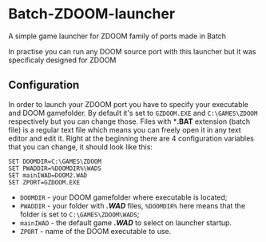 # Batch-ZDOOM-launcher
A simple game launcher for ZDOOM family of ports made in Batch

In practise you can run any DOOM source port with this launcher but it was specificaly designed for ZDOOM

## Configuration
In order to launch your ZDOOM port you have to specify your executable and DOOM gamefolder. By default it's set to `GZDOOM.EXE` and `C:\GAMES\ZDOOM` respectively but you can change those.
Files with ***.BAT** extension (batch file) is a regular text file which means you can freely open it in any text editor and edit it.
Right at the beginning there are 4 configuration variables that you can change, it should look like this:
```batch
SET DOOMDIR=C:\GAMES\ZDOOM
SET PWADDIR=%DOOMDIR%\WADS
SET mainIWAD=DOOM2.WAD
SET ZPORT=GZDOOM.EXE
```

- `DOOMDIR` - your DOOM gamefolder where executable is located;
- `PWADDIR` - your folder with ***.WAD*** files, `%DOOMDIR%` here means that the folder is set to `C:\GAMES\ZDOOM\WADS`;
- `mainIWAD` - the default game ***.WAD*** to select on launcher startup.
- `ZPORT` - name of the DOOM executable to use.
